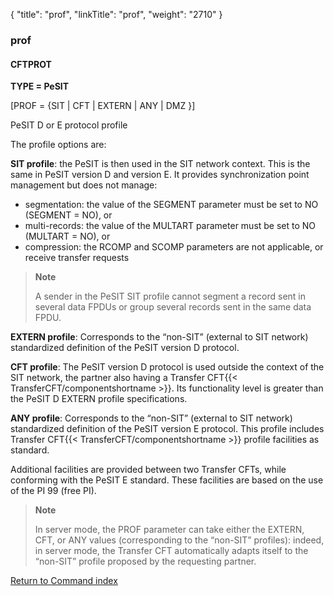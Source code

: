 {
    "title": "prof",
    "linkTitle": "prof",
    "weight": "2710"
}<span id="prof"></span>

### prof

#### CFTPROT

****TYPE = PeSIT****

\[PROF = {SIT | CFT | EXTERN | ANY | DMZ }\]

PeSIT
D or E protocol profile

The profile options are:

****SIT profile****: the
PeSIT is then used in the SIT network context. This is the same in PeSIT version D and version E. It provides synchronization point management but does
not manage:

- segmentation:
    the value of the SEGMENT parameter must be set to NO (SEGMENT = NO), or
- multi-records:
    the value of the MULTART parameter must be set to NO (MULTART = NO), or
- compression:
    the RCOMP and SCOMP parameters are not applicable, or receive
    transfer requests

> **Note**
>
> A sender
> in the PeSIT SIT profile cannot segment a record sent in several data
> FPDUs or group several records sent in the same data FPDU.

****EXTERN profile****:
Corresponds to the “non-SIT” (external to SIT network) standardized definition
of the PeSIT version D protocol.

****CFT profile****: The
PeSIT version D protocol is used outside the context of the SIT network,
the partner also having a Transfer CFT{{< TransferCFT/componentshortname  >}}. Its functionality level is greater than the PeSIT
D EXTERN profile specifications.

****ANY profile****: Corresponds
to the “non-SIT” (external to SIT network) standardized definition of
the PeSIT version E protocol. This profile includes Transfer CFT{{< TransferCFT/componentshortname  >}} profile facilities
as standard.

Additional facilities are provided between two Transfer
CFTs, while conforming with the PeSIT E standard.
These facilities are based on the use of the PI 99 (free PI).

> **Note**
>
> In server mode, the PROF parameter
> can take either the EXTERN, CFT, or ANY values (corresponding to the “non-SIT”
> profiles): indeed, in server mode, the Transfer CFT automatically
> adapts itself to the “non-SIT” profile proposed by the requesting partner.

[Return to Command index](../../)
